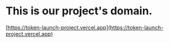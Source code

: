# This is our project's domain.

[https://token-launch-project.vercel.app](https://token-launch-project.vercel.app)
